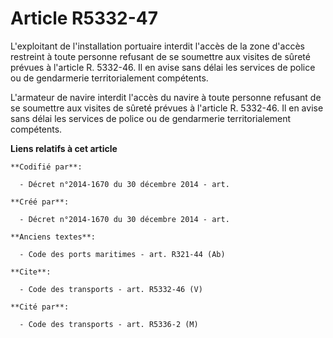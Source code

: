# Article R5332-47

L'exploitant de l'installation portuaire interdit l'accès de la zone d'accès restreint à toute personne refusant de se
soumettre aux visites de sûreté prévues à l'article R. 5332-46. Il en avise sans délai les services de police ou de
gendarmerie territorialement compétents. 

L'armateur de navire interdit l'accès du navire à toute personne refusant de se soumettre aux visites de sûreté prévues à
l'article R. 5332-46. Il en avise sans délai les services de police ou de gendarmerie territorialement compétents.

**Liens relatifs à cet article**

	**Codifié par**:

	  - Décret n°2014-1670 du 30 décembre 2014 - art.

	**Créé par**:

	  - Décret n°2014-1670 du 30 décembre 2014 - art.

	**Anciens textes**:

	  - Code des ports maritimes - art. R321-44 (Ab)

	**Cite**:

	  - Code des transports - art. R5332-46 (V)

	**Cité par**:

	  - Code des transports - art. R5336-2 (M)
